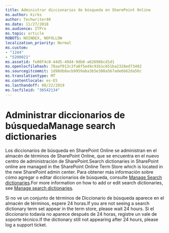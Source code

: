 ```yaml
---
title: Administrar diccionarios de búsqueda en SharePoint Online
ms.author: kirks
author: Techwriter40
ms.date: 11/27/2018
ms.audience: ITPro
ms.topic: article
ROBOTS: NOINDEX, NOFOLLOW
localization_priority: Normal
ms.custom:
- "1244"
- "5200021"
ms.assetid: fe00f4c0-44d5-49d4-9db0-a62698bcd1d1
ms.openlocfilehash: 78aaf013c3fa8f5ed4c91b1c651ba2328ed73402
ms.sourcegitcommit: 1d98db8acb9959aba3b5e308a567ade6b62da56c
ms.translationtype: MT
ms.contentlocale: es-ES
ms.lasthandoff: 08/22/2019
ms.locfileid: "36542134"
---
```

# <a name="manage-search-dictionaries"></a><span data-ttu-id="e1736-102">Administrar diccionarios de búsqueda</span><span class="sxs-lookup"><span data-stu-id="e1736-102">Manage search dictionaries</span></span>

<span data-ttu-id="e1736-103">Los diccionarios de búsqueda en SharePoint Online se administran en el almacén de términos de SharePoint Online, que se encuentra en el nuevo centro de administración de SharePoint.</span><span class="sxs-lookup"><span data-stu-id="e1736-103">Search dictionaries in SharePoint online are managed in the SharePoint Online Term Store which is located in the new SharePoint admin center.</span></span> <span data-ttu-id="e1736-104">Para obtener más información sobre cómo agregar o editar diccionarios de búsqueda, consulte [Manage Search dictionaries](https://go.microsoft.com/fwlink/?linkid=2044669&amp;clcid=0x409).</span><span class="sxs-lookup"><span data-stu-id="e1736-104">For more information on how to add or edit search dictionaries, see [Manage search dictionaries](https://go.microsoft.com/fwlink/?linkid=2044669&amp;clcid=0x409).</span></span>
  
<span data-ttu-id="e1736-105">Si no ve un conjunto de términos de Diccionario de búsqueda aparece en el almacén de términos, espere 24 horas.</span><span class="sxs-lookup"><span data-stu-id="e1736-105">If you are not seeing a search dictionary term set appear in the term store, please wait 24 hours.</span></span> <span data-ttu-id="e1736-106">Si el diccionario todavía no aparece después de 24 horas, registre un vale de soporte técnico.</span><span class="sxs-lookup"><span data-stu-id="e1736-106">If the dictionary still not appearing after 24 hours, please log a support ticket.</span></span>
  